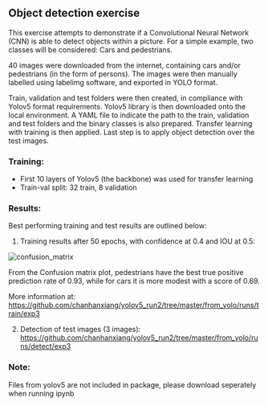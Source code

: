 ## Object detection exercise

This exercise attempts to demonstrate if a Convolutional Neural Network (CNN) is able to detect objects within a picture. For a simple example, two classes will be considered: Cars and pedestrians.

40 images were downloaded from the internet, containing cars and/or pedestrians (in the form of persons). The images were then manually labelled using labelimg software, and exported in YOLO format.

Train, validation and test folders were then created, in compliance with Yolov5 format requirements. Yolov5 library is then downloaded onto the local environment. A YAML file to indicate the path to the train, validation and test folders and the binary classes is also prepared. Transfer learning with training is then applied. Last step is to apply object detection over the test images.

### Training:

- First 10 layers of Yolov5 (the backbone) was used for transfer learning
- Train-val split: 32 train, 8 validation

### Results:

Best performing training and test results are outlined below:

1. Training results after 50 epochs, with confidence at 0.4 and IOU at 0.5:

![confusion_matrix](https://github.com/chanhanxiang/yolov5_run2/assets/107524953/16b3f121-eda7-421f-af4c-a245f61bcbf1|width=10)

From the Confusion matrix plot, pedestrians have the best true positive prediction rate of 0.93, while for cars it is more modest with a score of 0.69.


More information at: https://github.com/chanhanxiang/yolov5_run2/tree/master/from_yolo/runs/train/exp3

2. Detection of test images (3 images): https://github.com/chanhanxiang/yolov5_run2/tree/master/from_yolo/runs/detect/exp3

### Note:

Files from yolov5 are not included in package, please download seperately when running ipynb
